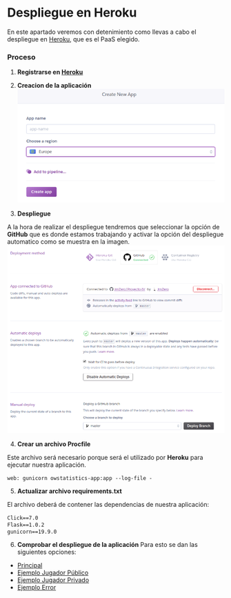 # Despliegue en Heroku

En este apartado veremos con detenimiento como llevas a cabo el despliegue en [Heroku](https://www.heroku.com/), que es el PaaS elegido.

### Proceso
1. **Registrarse en [Heroku](https://www.heroku.com/)**

2. **Creacion de la aplicación**
  ![newapp](https://github.com/JmZero/Proyecto-IV/blob/master/img/newapp.png)

3. **Despliegue**

  A la hora de realizar el despliegue tendremos que seleccionar la opción de **GitHub** que es donde estamos trabajando y activar la opción del despliegue automatico como se muestra en la imagen.
  ![despliegue](https://github.com/JmZero/Proyecto-IV/blob/master/img/despliegue.png)

4. **Crear un archivo Procfile**

  Este archivo será necesario porque será el utilizado por **Heroku** para ejecutar nuestra aplicación.

  ```
  web: gunicorn owstatistics-app:app --log-file -
  ```

5. **Actualizar archivo requirements.txt**

  El archivo deberá de contener las dependencias de nuestra aplicación:

  ```
  Click==7.0
  Flask==1.0.2
  gunicorn==19.9.0
  ```

6. **Comprobar el despliegue de la aplicación**
  Para esto se dan las siguientes opciones:

  - [Principal](https://owstatistics.herokuapp.com/)
  - [Ejemplo Jugador Público](https://owstatistics.herokuapp.com/player/JmZero)
  - [Ejemplo Jugador Privado](https://owstatistics.herokuapp.com/player/Neim)
  - [Ejemplo Error](https://owstatistics.herokuapp.com/player/)
